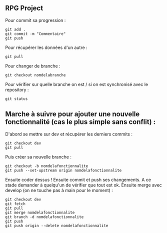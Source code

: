 ## RPG Project

Pour commit sa progression :
```
git add .
git commit -m "Commentaire"
git push
```

Pour récupérer les données d'un autre :
```
git pull
```

Pour changer de branche :
```
git checkout nomdelabranche
```

Pour vérifier sur quelle branche on est / si on est synchronisé avec le repository :
```
git status
```
## Marche à suivre pour ajouter une nouvelle fonctionnalité (cas le plus simple sans conflit) :
D'abord se mettre sur dev et récupérer les derniers commits :
```
git checkout dev
git pull
```
Puis créer sa nouvelle branche :
```
git checkout -b nomdelafonctionnalite
git push --set-upstream origin nomdelafonctionnalite
```
Ensuite coder dessus !
Ensuite commit et push ses changements. A ce stade demander à quelqu'un de vérifier que tout est ok.
Ensuite merge avec develop (on ne touche pas à main pour le moment) :
```
git checkout dev
git fetch
git pull
git merge nomdelafonctionnalite
git branch -d nomdelafonctionnalite
git push
git push origin --delete nomdelafonctionnalite
```
